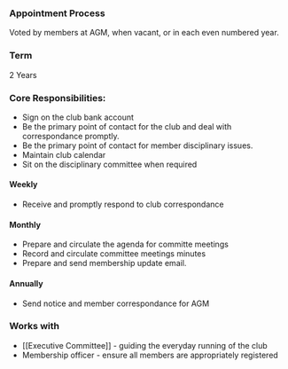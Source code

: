 ### Appointment Process 
Voted by members at AGM, when vacant, or in each even numbered year.
### Term
2 Years

### Core Responsibilities:
- Sign on the club bank account
- Be the primary point of contact for the club and deal with correspondance promptly.
- Be the primary point of contact for member disciplinary issues.
- Maintain club calendar
- Sit on the disciplinary committee when required

#### Weekly
- Receive and promptly respond to club correspondance

#### Monthly
- Prepare and circulate the agenda for committe meetings
- Record and circulate committee meetings minutes
- Prepare and send membership update email.

#### Annually
- Send notice and member correspondance for AGM

### Works with
- [[Executive Committee]] - guiding the everyday running of the club
- Membership officer - ensure all members are appropriately registered